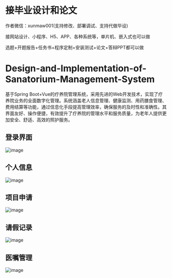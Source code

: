 # 接毕业设计和论文
作者微信：xunmaw001(支持修改、部署调试、支持代做毕设)

接网站设计、小程序、H5、APP、各种系统等，单片机、嵌入式也可以做

选题+开题报告+任务书+程序定制+安装测试+论文+答辩PPT都可以做
# Design-and-Implementation-of-Sanatorium-Management-System
基于Spring Boot+Vue的疗养院管理系统，采用先进的Web开发技术，实现了疗养院业务的全面数字化管理。系统涵盖老人信息管理、健康监测、用药膳食管理、费用结算等功能，通过信息化手段提高管理效率，确保服务的及时性和准确性。其界面友好、操作便捷，有效提升了疗养院的管理水平和服务质量，为老年人提供更加安全、舒适、高效的照护服务。
## 登录界面
![image](https://github.com/user-attachments/assets/24c837e8-9475-4a8b-9b07-b6e96dcfaedd)
## 个人信息
![image](https://github.com/user-attachments/assets/5855f7c5-424a-406b-803e-440f807059fd)
## 项目申请
![image](https://github.com/user-attachments/assets/9a8c3868-4b98-4e31-b48f-eeb4dc1248f2)
## 请假记录
![image](https://github.com/user-attachments/assets/a28a7278-0824-4eaa-8bf4-6e8ab3fb777c)
## 医嘱管理
![image](https://github.com/user-attachments/assets/39d19583-2fb1-4dbd-8583-192f7b1324b8)
